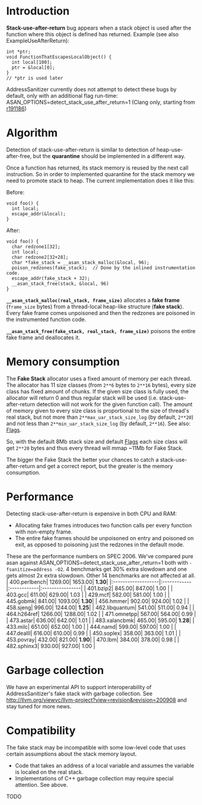 
# Introduction #

**Stack-use-after-return** bug appears when a stack object is used after
the function where this object is defined has returned.
Example (see also ExampleUseAfterReturn):
```
int *ptr;
void FunctionThatEscapesLocalObject() {
  int local[100];
  ptr = &local[0];
}
// *ptr is used later
```

AddressSanitizer currently does not attempt to detect these bugs by default,
only with an additional flag run-time: ASAN\_OPTIONS=detect\_stack\_use\_after\_return=1 (Clang only, starting from [r191186](https://code.google.com/p/address-sanitizer/source/detail?r=191186))

# Algorithm #
Detection of stack-use-after-return is similar to detection of heap-use-after-free,
but the **quarantine** should be implemented in a different way.

Once a function has returned, its stack memory is reused by the next call instruction.
So in order to implemented quarantine for the stack memory we need to promote stack to heap.
The current implementation does it like this:

Before:
```
void foo() {
  int local;
  escape_addr(&local);
}
```
After:
```
void foo() {
  char redzone1[32];
  int local;
  char redzone2[32+28];
  char *fake_stack = __asan_stack_malloc(&local, 96);
  poison_redzones(fake_stack);  // Done by the inlined instrumentation code.
  escape_addr(fake_stack + 32);
  __asan_stack_free(stack, &local, 96)
}
```

**`__asan_stack_malloc(real_stack, frame_size)`** allocates a **fake frame**
(`frame_size` bytes) from a thread-local heap-like structure (**fake stack**).
Every fake frame comes unpoisoned and then the redzones are poisoned in the instrumented
function code.

**`__asan_stack_free(fake_stack, real_stack, frame_size)`**
poisons the entire fake frame and deallocates it.

# Memory consumption #

The **Fake Stack** allocator uses a fixed amount of memory per each thread.
The allocator has 11 size classes (from `2**6` bytes to `2**16` bytes),
every size class has fixed amount of chunks.
If the given size class is fully used, the allocator will return 0 and thus regular stack will be used
(i.e. stack-use-after-return detection will not work for the given function call).
The amount of memory given to every size class is proportional to the size of thread's real stack,
but not more than `2**max_uar_stack_size_log` (by default, `2**20`)
and not less than `2**min_uar_stack_size_log` (by default, `2**16`). See also: [Flags](Flags.md).

So, with the default 8Mb stack size and default [Flags](Flags.md) each size class will get `2**20` bytes and thus every thread will mmap ~11Mb for Fake Stack.

The bigger the Fake Stack the better your chances to catch a stack-use-after-return and get a correct report, but the greater is the memory consumption.

# Performance #
Detecting stack-use-after-return is expensive in both CPU and RAM:
  * Allocating fake frames introduces two function calls per every function with non-empty frame.
  * The entire fake frames should be unpoisoned on entry and poisoned on exit, as opposed to poisoning just the redzones in the default mode.

These are the performance numbers on SPEC 2006. We've compared pure asan against ASAN\_OPTIONS=detect\_stack\_use\_after\_return=1 both with `-fsanitize=address -O2`.
4 benchmarks get 30% extra slowdown and one gets almost 2x extra slowdown. Other 14 benchmarks are not affected at all.
|       400.perlbench|      1269.00|      1653.00|         **1.30**|
|:-------------------|:------------|:------------|:----------------|
|           401.bzip2|       845.00|       847.00|         1.00    |
|             403.gcc|       611.00|       629.00|         1.03    |
|             429.mcf|       582.00|       581.00|         1.00    |
|           445.gobmk|       841.00|      1093.00|         **1.30**|
|           456.hmmer|       902.00|       924.00|         1.02    |
|           458.sjeng|       996.00|      1244.00|         **1.25**|
|      462.libquantum|       541.00|       511.00|         0.94    |
|         464.h264ref|      1266.00|      1288.00|         1.02    |
|         471.omnetpp|       567.00|       564.00|         0.99    |
|           473.astar|       636.00|       642.00|         1.01    |
|       483.xalancbmk|       465.00|       595.00|         **1.28**|
|            433.milc|       651.00|       652.00|         1.00    |
|            444.namd|       599.00|       597.00|         1.00    |
|          447.dealII|       616.00|       610.00|         0.99    |
|          450.soplex|       358.00|       363.00|         1.01    |
|          453.povray|       432.00|       821.00|         **1.90**|
|             470.lbm|       384.00|       378.00|         0.98    |
|         482.sphinx3|       930.00|       927.00|         1.00    |


# Garbage collection #
We have an experimental API to support interoperability of AddressSanitizer's fake stack with garbage collection.
See http://llvm.org/viewvc/llvm-project?view=revision&revision=200908 and stay tuned for more news.

# Compatibility #
The fake stack may be incompatible with some low-level code that
uses certain assumptions about the stack memory layout.
  * Code that takes an address of a local variable and assumes the variable is localed on the real stack.
  * Implementations of C++ garbage collection may require special attention. See above.

TODO